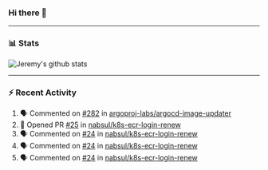 ### Hi there 👋

---
### 📊 Stats
![Jeremy's github stats](https://github-readme-stats.vercel.app/api?username=jeremyruffell&show_icons=true&theme=github_dark&count_private=true&include_all_commits=true)

---
### ⚡ Recent Activity

<!--START_SECTION:activity-->
1. 🗣 Commented on [#282](https://github.com/argoproj-labs/argocd-image-updater/issues/282) in [argoproj-labs/argocd-image-updater](https://github.com/argoproj-labs/argocd-image-updater)
2. 💪 Opened PR [#25](https://github.com/nabsul/k8s-ecr-login-renew/pull/25) in [nabsul/k8s-ecr-login-renew](https://github.com/nabsul/k8s-ecr-login-renew)
3. 🗣 Commented on [#24](https://github.com/nabsul/k8s-ecr-login-renew/issues/24) in [nabsul/k8s-ecr-login-renew](https://github.com/nabsul/k8s-ecr-login-renew)
4. 🗣 Commented on [#24](https://github.com/nabsul/k8s-ecr-login-renew/issues/24) in [nabsul/k8s-ecr-login-renew](https://github.com/nabsul/k8s-ecr-login-renew)
5. 🗣 Commented on [#24](https://github.com/nabsul/k8s-ecr-login-renew/issues/24) in [nabsul/k8s-ecr-login-renew](https://github.com/nabsul/k8s-ecr-login-renew)
<!--END_SECTION:activity-->
